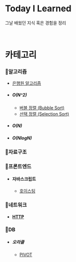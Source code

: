 # Today I Learned
그날 배웠던 지식 혹은 경험을 정리
<br><br><br>
# 카테고리

### 🔸알고리즘
- [은행원 알고리즘](https://github.com/Jiseokmin/TIL/blob/main/Algorithm/은행원%20알고리즘.md)
- ##### O(N^2)
  - [버블 정렬 (Bubble Sort)](https://github.com/Jiseokmin/TIL/blob/main/Algorithm/버블%20정렬%20(Bubble%20Sort).md)
  - [선택 정렬 (Selection Sort)](https://github.com/Jiseokmin/TIL/blob/main/Algorithm/선택%20정렬%20(Selection%20Sort).md)
- ##### O(N)
- ##### O(NlogN)

### 🔸자료구조

### 🔸프론트엔드
- #### 자바스크립트
  - [호이스팅](https://github.com/Jiseokmin/TIL/blob/main/프론트엔드/자바스크립트/호이스팅.md)

### 🔸네트워크
- #### [HTTP](https://github.com/Jiseokmin/TIL/blob/main/네트워크/HTTP.md)

### 🔸DB
- ##### 오라클
  - [PIVOT](https://github.com/Jiseokmin/TIL/blob/main/DB/PIVOT.md)